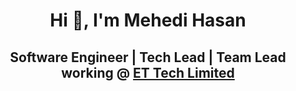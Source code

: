 <div align="center">

# Hi 👋, I'm Mehedi Hasan
## Software Engineer | Tech Lead | Team Lead  working @ [ET Tech Limited](https://github.com/etlimited)

</div>
